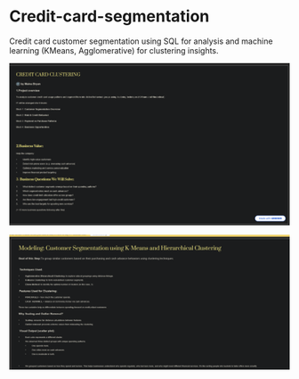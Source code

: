 # Credit-card-segmentation
Credit card customer segmentation using SQL for analysis and machine learning (KMeans, Agglomerative) for clustering insights.


![image](https://github.com/Mainabryan/Credit-card-segmentation/blob/79b715487dba7eaecfdf8f2333e9743bda6df982/Screenshot%202025-07-12%20135043.png)

![image](https://github.com/Mainabryan/Credit-card-segmentation/blob/1ae855d1610a2356a3c6f214d1d810778d0555cf/Screenshot%202025-07-12%20142010.png)

